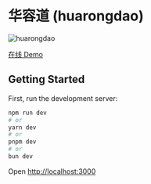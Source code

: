 # 华容道 (huarongdao)

![huarongdao](https://cdn.huoyijie.cn/uploads/2023/11/huarongdao.png)

[在线 Demo](https://huoyijie.github.io/huarongdao/)

## Getting Started

First, run the development server:

```bash
npm run dev
# or
yarn dev
# or
pnpm dev
# or
bun dev
```

Open [http://localhost:3000](http://localhost:3000)